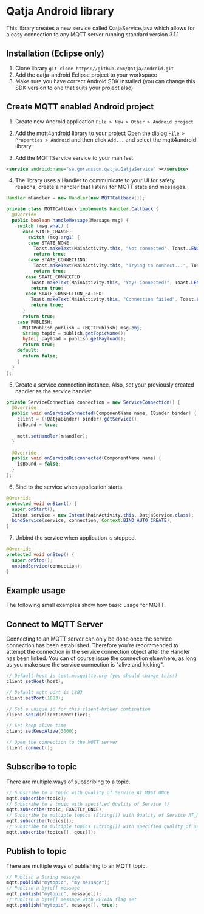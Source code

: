 Qatja Android library
==========

This library creates a new service called QatjaService.java which allows for a easy connection to any MQTT server running standard version 3.1.1

## Installation (Eclipse only)

1. Clone library `git clone https://github.com/Qatja/android.git`
2. Add the qatja-android Eclipse project to your workspace
3. Make sure you have correct Android SDK installed (you can change this SDK version to one that suits your project also)

## Create MQTT enabled Android project

1. Create new Android application
`File > New > Other > Android project`

2. Add the mqtt4android library to your project
Open the dialog `File > Properties > Android` and then click `Add...` and select the mqtt4android library.

3. Add the MQTTService service to your manifest
```xml
<service android:name="se.goransson.qatja.QatjaService" ></service> 
```

4. The library uses a Handler to communicate to your UI for safety reasons, create a handler that listens for MQTT state and messages.
```java
Handler mHandler = new Handler(new MQTTCallback());

private class MQTTCallback implements Handler.Callback {
  @Override
  public boolean handleMessage(Message msg) {
    switch (msg.what) {
      case STATE_CHANGE:
        switch (msg.arg1) {
        case STATE_NONE:
          Toast.makeText(MainActivity.this, "Not connected", Toast.LENGTH_SHORT).show();
          return true;
        case STATE_CONNECTING:
          Toast.makeText(MainActivity.this, "Trying to connect...", Toast.LENGTH_SHORT).show();
          return true;
       case STATE_CONNECTED:
         Toast.makeText(MainActivity.this, "Yay! Connected!", Toast.LENGTH_SHORT).show();
         return true;
       case STATE_CONNECTION_FAILED:
         Toast.makeText(MainActivity.this, "Connection failed", Toast.LENGTH_SHORT).show();
         return true;		
      }
      return true;
    case PUBLISH:
      MQTTPublish publish = (MQTTPublish) msg.obj;
      String topic = publish.getTopicName();
      byte[] payload = publish.getPayload();
      return true;
    default:
      return false;
    }
  }
};
```

5. Create a service connection instance. Also, set your previously created handler as the service handler
```java
private ServiceConnection connection = new ServiceConnection() {
  @Override
  public void onServiceConnected(ComponentName name, IBinder binder) {
    client = ((QatjaBinder) binder).getService();
    isBound = true;
    
    mqtt.setHandler(mHandler);
  }

  @Override
  public void onServiceDisconnected(ComponentName name) {
    isBound = false;
  }
};
```

6. Bind to the service when application starts.
```java
@Override
protected void onStart() {
  super.onStart();
  Intent service = new Intent(MainActivity.this, QatjaService.class);
  bindService(service, connection, Context.BIND_AUTO_CREATE);
}
```

7. Unbind the service when application is stopped.
```java
@Override
protected void onStop() {
  super.onStop();
  unbindService(connection);
}
```

## Example usage
The following small examples show how basic usage for MQTT.

## Connect to MQTT Server
Connecting to an MQTT server can only be done once the service connection has been established. Therefore you're recommended to attempt the connection in the service connection object after the Handler has been linked.
You can of course issue the connection elsewhere, as long as you make sure the service connection is "alive and kicking".

```java
// Default host is test.mosquitto.org (you should change this!)
client.setHost(host);

// Default mqtt port is 1883
client.setPort(1883);

// Set a unique id for this client-broker combination
client.setId(clientIdentifier);

// Set keep alive time
client.setKeepAlive(3000);

// Open the connection to the MQTT server
client.connect();
```

## Subscribe to topic
There are multiple ways of subscribing to a topic.
```java
// Subscribe to a topic with Quality of Service AT_MOST_ONCE
mqtt.subscribe(topic);
// Subscribe to a topic with specified Quality of Service ()
mqtt.subscribe(topic, EXACTLY_ONCE);
// Subscribe to multiple topics (String[]) with Quality of Service AT_MOST_ONCE
mqtt.subscribe(topics[]);
// Subscribe to multiple topics (String[]) with specified quality of service (byte[]) for each topic
mqtt.subscribe(topics[], qoss[]);
```

## Publish to topic
There are multiple ways of publishing to an MQTT topic.
```java
// Publish a String message
mqtt.publish("mytopic", "my message");
// Publish a byte[] message
mqtt.publish("mytopic", message[]);
// Publish a byte[] message with RETAIN flag set
mqtt.publish("mytopic", message[], true);
```